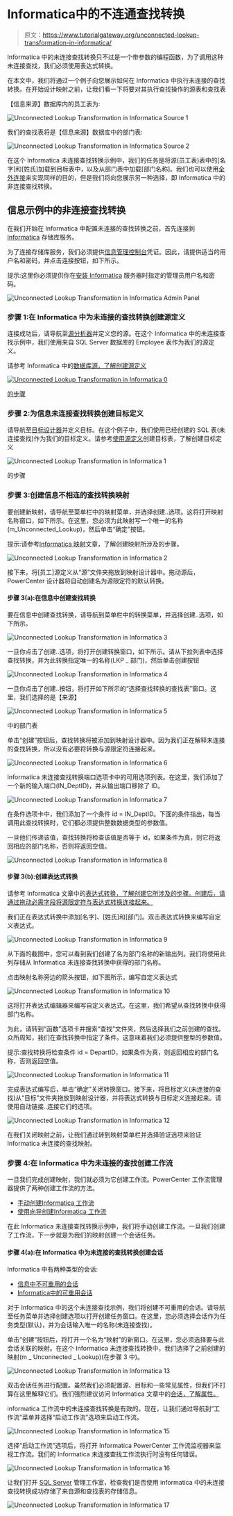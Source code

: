 # Informatica中的不连通查找转换

> 原文：<https://www.tutorialgateway.org/unconnected-lookup-transformation-in-informatica/>

Informatica 中的未连接查找转换只不过是一个带参数的编程函数，为了调用这种未连接查找，我们必须使用表达式转换。

在本文中，我们将通过一个例子向您展示如何在 Informatica 中执行未连接的查找转换。在开始设计映射之前，让我们看一下将要对其执行查找操作的源表和查找表

【信息来源】数据库内的员工表为:

![Unconnected Lookup Transformation in Informatica Source 1](img/0ff8d03a63d3f2d830c98da1fdb1ad4e.png)

我们的查找表将是【信息来源】数据库中的部门表:

![Unconnected Lookup Transformation in Informatica Source 2](img/ad381458ba62b31c1adda685a07425df.png)

在这个 Informatica 未连接查找转换示例中，我们的任务是将源(员工表)表中的[名字]和[姓氏]加载到目标表中，以及从部门表中加载[部门名称]。我们也可以使用[全外连接](https://www.tutorialgateway.org/full-outer-join-in-informatica/)来实现同样的目的，但是我们将向您展示另一种选择，即 Informatica 中的非连接查找转换。

## 信息示例中的非连接查找转换

在我们开始在 Informatica 中配置未连接的查找转换之前，首先连接到 [Informatica](https://www.tutorialgateway.org/informatica/) 存储库服务。

为了连接存储库服务，我们必须提供[信息管理控制台](https://www.tutorialgateway.org/informatica-admin-console/)凭证。因此，请提供适当的用户名和密码，并点击连接按钮，如下所示。

提示:这里你必须提供你在[安装 Informatica](https://www.tutorialgateway.org/how-to-install-informatica/) 服务器时指定的管理员用户名和密码。

![Unconnected Lookup Transformation in Informatica Admin Panel](img/94f8d80d63361b2bfd960a0a92f0d45f.png)

### 步骤 1:在 Informatica 中为未连接的查找转换创建源定义

连接成功后，请导航至[源分析器](https://www.tutorialgateway.org/informatica-source-analyzer/)并定义您的源。在这个 Informatica 中的未连接查找示例中，我们使用来自 SQL Server 数据库的 Employee 表作为我们的源定义。

请参考 Informatica 中的[数据库源，了解创建源定义](https://www.tutorialgateway.org/database-source-in-informatica/)

[![Unconnected Lookup Transformation in Informatica 0](img/d0799f4d0e86e9c4553a07cb49be65be.png)](https://www.tutorialgateway.org/database-source-in-informatica/)

[的步骤](https://www.tutorialgateway.org/database-source-in-informatica/)

### 步骤 2:为信息未连接查找转换创建目标定义

请导航至[目标设计器](https://www.tutorialgateway.org/target-designer-in-informatica/)并定义目标。在这个例子中，我们使用已经创建的 SQL 表(未连接查找)作为我们的目标定义。请参考[使用源定义](https://www.tutorialgateway.org/create-informatica-target-table-using-source-definition/)创建目标表，了解创建目标定义

![Unconnected Lookup Transformation in Informatica 1](img/3f05bc648563be56f925a31028899338.png)

的步骤

### 步骤 3:创建信息不相连的查找转换映射

要创建新映射，请导航至菜单栏中的映射菜单，并选择创建..选项。这将打开映射名称窗口，如下所示。在这里，您必须为此映射写一个唯一的名称(m_Unconnected_Lookup)，然后单击“确定”按钮。

提示:请参考[Informatica 映射](https://www.tutorialgateway.org/informatica-mapping/)文章，了解创建映射所涉及的步骤。

![Unconnected Lookup Transformation in Informatica 2](img/b9e3ebecece0f3f1eacf4ecae252f991.png)

接下来，将[员工]源定义从“源”文件夹拖放到映射设计器中。拖动源后，PowerCenter 设计器将自动创建名为源限定符的默认转换。

#### 步骤 3(a):在信息中创建查找转换

要在信息中创建查找转换，请导航到菜单栏中的转换菜单，并选择创建..选项，如下所示。

![Unconnected Lookup Transformation in Informatica 3](img/bd138d4cf02d048d7f064a57ba969061.png)

一旦你点击了创建..选项，将打开创建转换窗口，如下所示。请从下拉列表中选择查找转换，并为此转换指定唯一的名称(LKP _ 部门)，然后单击创建按钮

![Unconnected Lookup Transformation in Informatica 4](img/256cd4933d84bb0667a9eaaf812256e4.png)

一旦你点击了创建..按钮，将打开如下所示的“选择查找转换的查找表”窗口。这里，我们选择的是【来源】

![Unconnected Lookup Transformation in Informatica 5](img/cc1834b24364d90efd479ec1eab0f0de.png)

中的部门表

单击“创建”按钮后，查找转换将被添加到映射设计器中。因为我们正在解释未连接的查找转换，所以没有必要将转换与源限定符连接起来。

![Unconnected Lookup Transformation in Informatica 6](img/5850b93b403e5ecc073a580591dc8606.png)

Informatica 未连接查找转换端口选项卡中的可用选项列表。在这里，我们添加了一个新的输入端口(IN_DeptID)，并从输出端口移除了 ID。

![Unconnected Lookup Transformation in Informatica 7](img/70ff47602dad3c7a94a65ad295f687be.png)

在条件选项卡中，我们添加了一个条件 id = IN_DeptID。下面的条件指出，每当调用此查找转换时，它们都必须提供整数数据类型的参数值。

一旦他们传递该值，查找转换将检查该值是否等于 id，如果条件为真，则它将返回相应的部门名称，否则将返回空值。

![Unconnected Lookup Transformation in Informatica 8](img/d8d7018458877e739bfb7f5d6333de93.png)

#### 步骤 3(b):创建表达式转换

请参考 Informatica 文章中的[表达式转换，了解创建它所涉及的步骤。创建后，请通过拖动必需字段将源限定符与表达式转换连接起来。](https://www.tutorialgateway.org/expression-transformation-in-informatica/)

我们正在表达式转换中添加[名字]、[姓氏]和[部门]。双击表达式转换来编写自定义表达式。

![Unconnected Lookup Transformation in Informatica 9](img/af59cb12223ffa0e14594cb1b38a59d0.png)

从下面的截图中，您可以看到我们创建了名为部门名称的新输出列。我们将使用此列存储从 Informatica 未连接查找转换中获得的部门名称。

点击映射名称旁边的箭头按钮，如下图所示，编写自定义表达式

![Unconnected Lookup Transformation in Informatica 10](img/37148c1b9c825b42ec9b2f709dce8df9.png)

这将打开表达式编辑器来编写自定义表达式。在这里，我们希望从查找转换中获得部门名称。

为此，请转到“函数”选项卡并搜索“查找”文件夹，然后选择我们之前创建的查找。众所周知，我们在查找转换中指定了条件。这意味着我们必须提供整型的参数值。

提示:查找转换将检查条件 id = DepartID，如果条件为真，则返回相应的部门名称，否则返回空值。

![Unconnected Lookup Transformation in Informatica 11](img/e146c2391ce3bddde1b8af748dacef16.png)

完成表达式编写后，单击“确定”关闭转换窗口。接下来，将目标定义(未连接的查找)从“目标”文件夹拖放到映射设计器，并将表达式转换与目标定义连接起来。请使用自动链接..连接它们的选项。

![Unconnected Lookup Transformation in Informatica 12](img/db1ea8533c4c30461451c27f5cc5f85f.png)

在我们关闭映射之前，让我们通过转到映射菜单栏并选择验证选项来验证 Informatica 未连接的查找映射。

### 步骤 4:在 Informatica 中为未连接的查找创建工作流

一旦我们完成创建映射，我们就必须为它创建工作流。PowerCenter 工作流管理器提供了两种创建工作流的方法。

*   [手动创建Informatica 工作流](https://www.tutorialgateway.org/informatica-workflow/)
*   [使用向导创建Informatica 工作流](https://www.tutorialgateway.org/informatica-workflow-using-wizard/)

在此 Informatica 未连接查找转换示例中，我们将手动创建工作流。一旦我们创建了工作流，下一步就是为我们的映射创建一个会话任务。

#### 步骤 4(a):在 Informatica 中为未连接的查找转换创建会话

Informatica 中有两种类型的会话:

*   [信息中不可重用的会话](https://www.tutorialgateway.org/session-in-informatica/)
*   [Informatica中的可重用会话](https://www.tutorialgateway.org/reusable-session-in-informatica/)

对于 Informatica 中的这个未连接查找示例，我们将创建不可重用的会话。请导航至任务菜单并选择创建选项以打开创建任务窗口。在这里，您必须选择会话作为任务类型(默认)，并为会话输入唯一的名称(未连接查找)。

单击“创建”按钮后，将打开一个名为“映射”的新窗口。在这里，您必须选择要与此会话关联的映射。在这个 Informatica 未连接查找转换中，我们选择了之前创建的映射(m _ Unconnected _ Lookup)(在步骤 3 中)。

![Unconnected Lookup Transformation in Informatica 13](img/c95e4fc2a32aa0d8e94757e51291c3f5.png)

双击会话任务进行配置。虽然我们必须配置源、目标和一些常见属性，但我们不打算在这里解释它们。我们强烈建议访问 Informatica 文章中的[会话，了解属性。](https://www.tutorialgateway.org/session-in-informatica/)

informatica 工作流中的未连接查找转换是有效的。现在，让我们通过导航到“工作流”菜单并选择“启动工作流”选项来启动工作流。

![Unconnected Lookup Transformation in Informatica 15](img/3bf6a4eaf7c901645c5ec86eeb423a11.png)

选择“启动工作流”选项后，将打开 Informatica PowerCenter 工作流监视器来监视工作流。我们的 Informatica 未连接查找工作流执行时没有任何错误。

![Unconnected Lookup Transformation in Informatica 16](img/a57d5961be8b02ed498ecd2bd81958a6.png)

让我们打开 [SQL Server](https://www.tutorialgateway.org/sql/) 管理工作室，检查我们是否使用 informatica 中的未连接查找转换成功存储了来自源和查找表的存储信息。

![Unconnected Lookup Transformation in Informatica 17](img/83c88461aa719a2448df006d8928b177.png)
